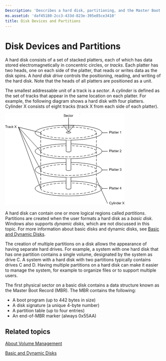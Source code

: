 ```yaml
---
Description: 'Describes a hard disk, partitioning, and the Master Boot Record.'
ms.assetid: 'daf45180-2cc3-433d-823e-395e85ce3410'
title: Disk Devices and Partitions
---
```


# Disk Devices and Partitions

A hard disk consists of a set of stacked platters, each of which has data stored electromagnetically in concentric circles, or *tracks*. Each platter has two heads, one on each side of the platter, that reads or writes data as the disk spins. A *hard disk drive* controls the positioning, reading, and writing of the hard disk. Note that the heads of all platters are positioned as a unit.

The smallest addressable unit of a track is a *sector*. A *cylinder* is defined as the set of tracks that appear in the same location on each platter. For example, the following diagram shows a hard disk with four platters. Cylinder X consists of eight tracks (track X from each side of each platter).

![hard disk, including tracks, sectors, and platters](images/diskdevice.png)

A hard disk can contain one or more logical regions called *partitions*. Partitions are created when the user formats a hard disk as a *basic disk*. Windows also supports *dynamic disks*, which are not discussed in this topic. For more information about basic disks and dynamic disks, see [Basic and Dynamic Disks](basic-and-dynamic-disks.md).

The creation of multiple partitions on a disk allows the appearance of having separate hard drives. For example, a system with one hard disk that has one partition contains a single volume, designated by the system as drive C. A system with a hard disk with two partitions typically contains drives C and D. Having multiple partitions on a hard disk can make it easier to manage the system, for example to organize files or to support multiple users.

The first physical sector on a basic disk contains a data structure known as the Master Boot Record (MBR). The MBR contains the following:

-   A boot program (up to 442 bytes in size)
-   A disk signature (a unique 4-byte number)
-   A partition table (up to four entries)
-   An end-of-MBR marker (always 0x55AA)

## Related topics

<dl> <dt>

[About Volume Management](about-volume-management.md)
</dt> <dt>

[Basic and Dynamic Disks](basic-and-dynamic-disks.md)
</dt> </dl>

 

 



